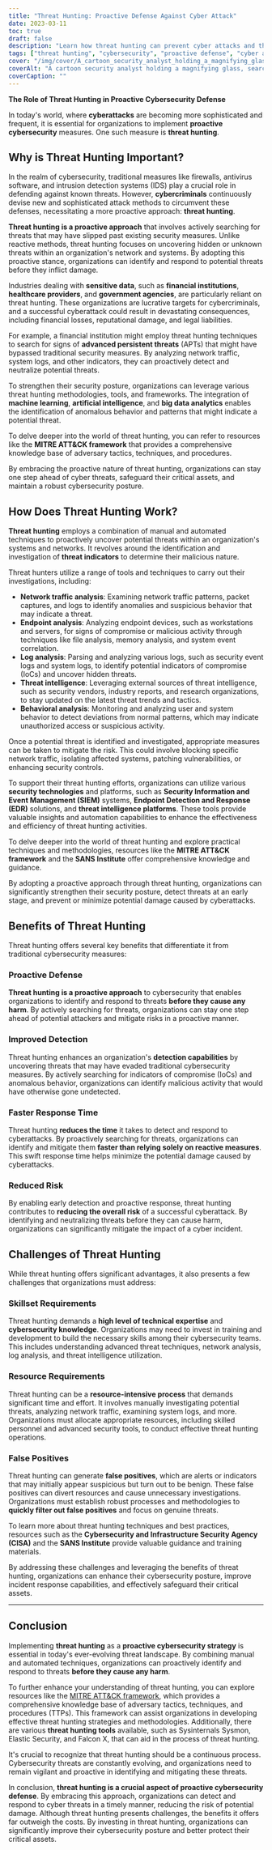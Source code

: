 ```yaml
---
title: "Threat Hunting: Proactive Defense Against Cyber Attack"
date: 2023-03-11
toc: true
draft: false
description: "Learn how threat hunting can prevent cyber attacks and the benefits and challenges of implementing it as a proactive cybersecurity measure."
tags: ["threat hunting", "cybersecurity", "proactive defense", "cyber attacks", "network security", "endpoint security", "log analysis", "behavioral analysis", "threat intelligence", "manual investigation", "automated investigation", "risk reduction", "false positives", "skillset requirements", "resource requirements", "faster response time", "improved detection", "reduced risk", "financial institutions", "healthcare providers"]
cover: "/img/cover/A_cartoon_security_analyst_holding_a_magnifying_glass.png"
coverAlt: "A cartoon security analyst holding a magnifying glass, searching for hidden cyber threats on a computer screen."
coverCaption: ""
---
```

**The Role of Threat Hunting in Proactive Cybersecurity Defense**

In today's world, where **cyberattacks** are becoming more sophisticated and frequent, it is essential for organizations to implement **proactive cybersecurity** measures. One such measure is **threat hunting**.

## Why is Threat Hunting Important?

In the realm of cybersecurity, traditional measures like firewalls, antivirus software, and intrusion detection systems (IDS) play a crucial role in defending against known threats. However, **cybercriminals** continuously devise new and sophisticated attack methods to circumvent these defenses, necessitating a more proactive approach: **threat hunting**.

**Threat hunting is a proactive approach** that involves actively searching for threats that may have slipped past existing security measures. Unlike reactive methods, threat hunting focuses on uncovering hidden or unknown threats within an organization's network and systems. By adopting this proactive stance, organizations can identify and respond to potential threats before they inflict damage.

Industries dealing with **sensitive data**, such as **financial institutions**, **healthcare providers**, and **government agencies**, are particularly reliant on threat hunting. These organizations are lucrative targets for cybercriminals, and a successful cyberattack could result in devastating consequences, including financial losses, reputational damage, and legal liabilities.

For example, a financial institution might employ threat hunting techniques to search for signs of **advanced persistent threats** (APTs) that might have bypassed traditional security measures. By analyzing network traffic, system logs, and other indicators, they can proactively detect and neutralize potential threats.

To strengthen their security posture, organizations can leverage various threat hunting methodologies, tools, and frameworks. The integration of **machine learning**, **artificial intelligence**, and **big data analytics** enables the identification of anomalous behavior and patterns that might indicate a potential threat.

To delve deeper into the world of threat hunting, you can refer to resources like the **MITRE ATT&CK framework** that provides a comprehensive knowledge base of adversary tactics, techniques, and procedures.

By embracing the proactive nature of threat hunting, organizations can stay one step ahead of cyber threats, safeguard their critical assets, and maintain a robust cybersecurity posture.

## How Does Threat Hunting Work?

**Threat hunting** employs a combination of manual and automated techniques to proactively uncover potential threats within an organization's systems and networks. It revolves around the identification and investigation of **threat indicators** to determine their malicious nature.

Threat hunters utilize a range of tools and techniques to carry out their investigations, including:

- **Network traffic analysis**: Examining network traffic patterns, packet captures, and logs to identify anomalies and suspicious behavior that may indicate a threat.
- **Endpoint analysis**: Analyzing endpoint devices, such as workstations and servers, for signs of compromise or malicious activity through techniques like file analysis, memory analysis, and system event correlation.
- **Log analysis**: Parsing and analyzing various logs, such as security event logs and system logs, to identify potential indicators of compromise (IoCs) and uncover hidden threats.
- **Threat intelligence**: Leveraging external sources of threat intelligence, such as security vendors, industry reports, and research organizations, to stay updated on the latest threat trends and tactics.
- **Behavioral analysis**: Monitoring and analyzing user and system behavior to detect deviations from normal patterns, which may indicate unauthorized access or suspicious activity.

Once a potential threat is identified and investigated, appropriate measures can be taken to mitigate the risk. This could involve blocking specific network traffic, isolating affected systems, patching vulnerabilities, or enhancing security controls.

To support their threat hunting efforts, organizations can utilize various **security technologies** and platforms, such as **Security Information and Event Management (SIEM)** systems, **Endpoint Detection and Response (EDR)** solutions, and **threat intelligence platforms**. These tools provide valuable insights and automation capabilities to enhance the effectiveness and efficiency of threat hunting activities.

To delve deeper into the world of threat hunting and explore practical techniques and methodologies, resources like the **MITRE ATT&CK framework** and the **SANS Institute** offer comprehensive knowledge and guidance.

By adopting a proactive approach through threat hunting, organizations can significantly strengthen their security posture, detect threats at an early stage, and prevent or minimize potential damage caused by cyberattacks.

## Benefits of Threat Hunting

Threat hunting offers several key benefits that differentiate it from traditional cybersecurity measures:

### Proactive Defense

**Threat hunting is a proactive approach** to cybersecurity that enables organizations to identify and respond to threats **before they cause any harm**. By actively searching for threats, organizations can stay one step ahead of potential attackers and mitigate risks in a proactive manner.

### Improved Detection

Threat hunting enhances an organization's **detection capabilities** by uncovering threats that may have evaded traditional cybersecurity measures. By actively searching for indicators of compromise (IoCs) and anomalous behavior, organizations can identify malicious activity that would have otherwise gone undetected.

### Faster Response Time

Threat hunting **reduces the time** it takes to detect and respond to cyberattacks. By proactively searching for threats, organizations can identify and mitigate them **faster than relying solely on reactive measures**. This swift response time helps minimize the potential damage caused by cyberattacks.

### Reduced Risk

By enabling early detection and proactive response, threat hunting contributes to **reducing the overall risk** of a successful cyberattack. By identifying and neutralizing threats before they can cause harm, organizations can significantly mitigate the impact of a cyber incident.

## Challenges of Threat Hunting

While threat hunting offers significant advantages, it also presents a few challenges that organizations must address:

### Skillset Requirements

Threat hunting demands a **high level of technical expertise** and **cybersecurity knowledge**. Organizations may need to invest in training and development to build the necessary skills among their cybersecurity teams. This includes understanding advanced threat techniques, network analysis, log analysis, and threat intelligence utilization.

### Resource Requirements

Threat hunting can be a **resource-intensive process** that demands significant time and effort. It involves manually investigating potential threats, analyzing network traffic, examining system logs, and more. Organizations must allocate appropriate resources, including skilled personnel and advanced security tools, to conduct effective threat hunting operations.

### False Positives

Threat hunting can generate **false positives**, which are alerts or indicators that may initially appear suspicious but turn out to be benign. These false positives can divert resources and cause unnecessary investigations. Organizations must establish robust processes and methodologies to **quickly filter out false positives** and focus on genuine threats.

To learn more about threat hunting techniques and best practices, resources such as the **Cybersecurity and Infrastructure Security Agency (CISA)** and the **SANS Institute** provide valuable guidance and training materials.

By addressing these challenges and leveraging the benefits of threat hunting, organizations can enhance their cybersecurity posture, improve incident response capabilities, and effectively safeguard their critical assets.

______

## Conclusion

Implementing **threat hunting** as a **proactive cybersecurity strategy** is essential in today's ever-evolving threat landscape. By combining manual and automated techniques, organizations can proactively identify and respond to threats **before they cause any harm**.

To further enhance your understanding of threat hunting, you can explore resources like the [MITRE ATT&CK framework](https://attack.mitre.org/), which provides a comprehensive knowledge base of adversary tactics, techniques, and procedures (TTPs). This framework can assist organizations in developing effective threat hunting strategies and methodologies. Additionally, there are various **threat hunting tools** available, such as Sysinternals Sysmon, Elastic Security, and Falcon X, that can aid in the process of threat hunting.

It's crucial to recognize that threat hunting should be a continuous process. Cybersecurity threats are constantly evolving, and organizations need to remain vigilant and proactive in identifying and mitigating these threats.

In conclusion, **threat hunting is a crucial aspect of proactive cybersecurity defense**. By embracing this approach, organizations can detect and respond to cyber threats in a timely manner, reducing the risk of potential damage. Although threat hunting presents challenges, the benefits it offers far outweigh the costs. By investing in threat hunting, organizations can significantly improve their cybersecurity posture and better protect their critical assets.

